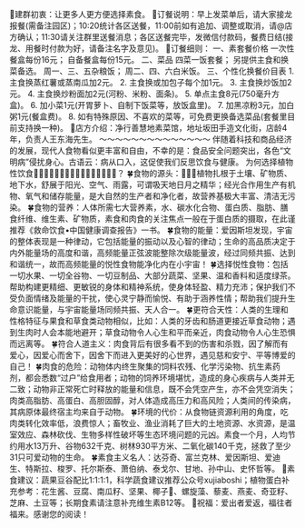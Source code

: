 🌿建群初衷：让更多人更方便选择素食。
🌿订餐说明：早上发菜单后，请大家接龙报餐(需备注园区)；10:20统计各区送餐，11:00前如有追加、调整或取消，请@店方确认；11:30请关注群里送餐消息；各区送餐完毕，发微信付款码，餐费日结(接龙、用餐时付款为好，请备注名字及意见)。
🌿订餐细则：
一、素套餐价格
    一次性餐盒每份16元；
    自备餐盒每份15元。
二、菜品
    四菜一饭套餐；
    另提供主食和换菜备选。
    周一、三、五杂粮饭；
    周二、四、六白米饭。
三、个性化换餐价目表
    1. 主食换蒸红薯或蒸南瓜加2元。
    2. 主食换或加包子每个加1元。
    3. 主食换炒饭加2元。
    4. 主食换炒粉面加2元(河粉、米粉、面条)。
    5. 单点主食8元(750毫升方盒)。
    6. 加小菜1元(开胃萝卜、自制下饭菜等，放饭盒里)。
    7. 加黑凉粉3元，加白粥1元(餐盒费)。
    8. 如有特殊原因、不喜欢的菜等，可免费更换备选菜品(套餐里目前支持换一种)。
🌿店方介绍：净行善慧地素菜馆，地址坂田手造文化街，店龄4年，负责人王东海先生。
～～～～～～～～～～～～～～
伴随着科技和商品经济的发展，现代人食物看似更丰富和自由，不幸的是：食品安全问题突出，各色“文明病”侵扰身心。古语云：病从口入，这促使我们反思饮食与健康。
为何选择植物性饮食🌾🌽🥦🥬🍅🍆🥔🌰🍄🍉🍈🥑🍓🍎🍏🍐？
🍀食物的源头：🌲🌳🌴植物扎根于土壤、矿物质、地下水，舒展于阳光、空气、雨露，可谓吸天地日月之精华；经光合作用生产有机物、氧气和储存能量，是大自然的生产者和净化者，故营养基极大丰富、清洁无污染。
🍀食物的营养：人体所需七大营养素，水、碳水化合物、蛋白质、脂肪、膳食纤维、维生素、矿物质，素食和肉食的关注焦点一般在于蛋白质的摄取，在此谨推荐《救命饮食•中国健康调查报告》一书。
🍀食物的能量：爱因斯坦发现，宇宙的整体表现是一种律动，它包括能量的振动以及心智的律动；生命的高品质决定于内外能量场的高度和谐，高频能量正弦波能整除次级能量波，经过同频共振、达到和谐统一，故而高频能量的悦性食物能净化内在小宇宙！
🍀选择悦性食物：包括一切水果、一切全谷物、一切豆制品、大部分蔬菜、坚果、温和香料和适度绿茶。帮助构建更精细、更敏锐的身体和精神系统，使身体轻盈、精力充沛；保护我们不受负面情绪及能量的干扰，使心灵宁静而愉悦、有助于涵养性情；帮助我们提升生命意识能量，与宇宙能量场同频共振、天人合一。
🍀更符合天性：人类的生理和性格特征与果食和草食类动物相似，比如：人类的牙齿和肠道更接近草食动物；遇到生肉时人会本能地避开；草食动物令人心生和平而亲近，肉食动物令人心生恐惧而远离等。
🍀符合人道主义：肉食背后有很多看不到的伤害和杀戮，因了解而有爱心，因爱心而舍下，因舍下而进入更美好的心世界，遇见慈和安宁、平等博爱的自己！
🍀肉食的危险：动物体内终生聚集的饲料农残、化学污染物、抗生素药剂，都会悉数“过户”给食用者；动物的饲养环境堪忧，造成的身心疾病与人类并无二致；动物非正常死亡时释放的能量和信息，既不会凭空产生，亦不会凭空消失；肉类高脂肪、高蛋白、高胆固醇，对人体造成高压力和高风险；人类间的传染病，其病原体最终宿主均来自于动物。
🍀环境的代价：从食物链资源利用的角度，吃肉类转化效率低，浪费惊人；畜牧业、渔业消耗了巨大的土地资源、水资源，是温室效应、森林砍伐、生物多样性破坏等生态环境问题的元凶。素食一个月，人均节约用水13万升、谷物632千克、树林930平方米、二氧化碳140千克，拯救了至少31只可爱动物的生命。
🍀素食主义名人：达芬奇、富兰克林、爱因斯坦、爱迪生、特斯拉、梭罗、托尔斯泰、萧伯纳、泰戈尔、甘地、孙中山、史怀哲等。
🥙素食建议：蔬果豆谷配比1:1:1:1，科学蔬食建议推荐公众号xujiaboshi；植物蛋白补充参考：花生酱、豆腐、南瓜籽、坚果、椰子🥥、螺旋藻、藜麦、燕麦、奇亚籽、芝麻、土豆等；长期食素请注意补充维生素B12等。
💐祝福：爱出者爱返，福往者福来。感谢您的阅读！